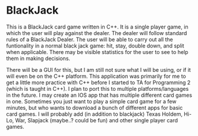 BlackJack
=========

This is a BlackJack card game written in C++. It is a single player game, in which the user will play against the dealer. The dealer will follow standard rules of a BlackJack Dealer. The user will be able to carry out all the funtionality in a normal black jack game: hit, stay, double down, and split when applicable. There may be visible statistics for the user to see to help them in making decisions. 

There will be a GUI for this, but I am still not sure what I will be using, or if it will even be on the C++ platform. This application was primarily for me to get a little more practice with C++ before I started to TA for Programming 2 (which is taught in C++). I plan to port this to multiple platforms/languages in the future. I may create an IOS app that has multiple different card games in one. Sometimes you just want to play a simple card game for a few minutes, but who wants to download a bunch of different apps for basic card games. I will probably add (in addition to blackjack) Texas Holdem, Hi-Lo, War, Slapjack (maybe..? could be fun) and other single player card games. 
